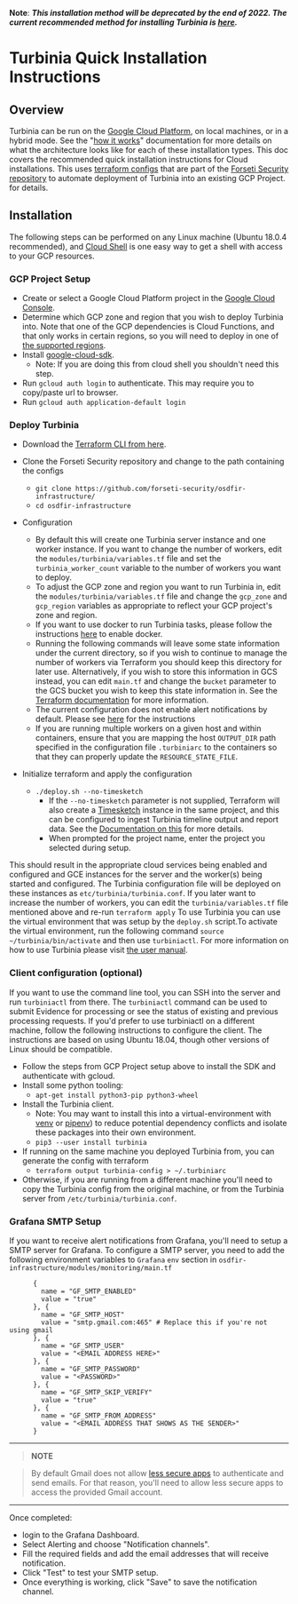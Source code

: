 **Note**: **_This installation method will be deprecated by the end of 2022.
The current recommended method for installing Turbinia is
[here](https://github.com/google/osdfir-infrastructure)._**

# **Turbinia Quick Installation Instructions**

## Overview

Turbinia can be run on the [Google Cloud Platform](https://cloud.google.com), on
local machines, or in a hybrid mode. See the
"[how it works](how-it-works.md)"
documentation for more details on what the architecture looks like for each of
these installation types. This doc covers the recommended quick installation
instructions for Cloud installations. This uses
[terraform configs](https://github.com/forseti-security/osdfir-infrastructure)
that are part of the
[Forseti Security repository](https://github.com/forseti-security)
to automate deployment of Turbinia into an existing GCP Project.
for details.

## Installation

The following steps can be performed on any Linux machine (Ubuntu 18.0.4
recommended), and [Cloud Shell](https://cloud.google.com/shell/) is one easy way
to get a shell with access to your GCP resources.

### GCP Project Setup

- Create or select a Google Cloud Platform project in the
  [Google Cloud Console](https://console.cloud.google.com).
- Determine which GCP zone and region that you wish to deploy Turbinia into.
  Note that one of the GCP dependencies is Cloud Functions, and that only
  works in certain regions, so you will need to deploy in one of
  [the supported regions](https://cloud.google.com/functions/docs/locations).
- Install
  [google-cloud-sdk](https://cloud.google.com/sdk/docs/quickstart-linux).
  - Note: If you are doing this from cloud shell you shouldn't need this
    step.
- Run `gcloud auth login` to authenticate. This may require you to copy/paste
  url to browser.
- Run `gcloud auth application-default login`

### Deploy Turbinia

- Download the
  [Terraform CLI from here](https://www.terraform.io/downloads.html).
- Clone the Forseti Security repository and change to the path containing the
  configs
  - `git clone https://github.com/forseti-security/osdfir-infrastructure/`
  - `cd osdfir-infrastructure`
- Configuration

  - By default this will create one Turbinia server instance and one worker
    instance. If you want to change the number of workers, edit the
    `modules/turbinia/variables.tf` file and set the `turbinia_worker_count`
    variable to the number of workers you want to deploy.
  - To adjust the GCP zone and region you want to run Turbinia in, edit the
    `modules/turbinia/variables.tf` file and change the `gcp_zone` and
    `gcp_region` variables as appropriate to reflect your GCP project's
    zone and region.
  - If you want to use docker to run Turbinia tasks, please follow the
    instructions [here](using-docker.md) to enable docker.
  - Running the following commands will leave some state information under
    the current directory, so if you wish to continue to manage the number
    of workers via Terraform you should keep this directory for later use.
    Alternatively, if you wish to store this information in GCS instead, you
    can edit `main.tf` and change the `bucket` parameter to the GCS bucket
    you wish to keep this state information in. See the
    [Terraform documentation](https://developer.hashicorp.com/terraform/cli/commands)
    for more information.
  - The current configuration does not enable alert notifications by default.
    Please see [here](#grafana-smtp-setup) for the instructions
  - If you are running multiple workers on a given host and within containers, ensure
    that you are mapping the host `OUTPUT_DIR` path specified in the configuration file
    `.turbiniarc` to the containers so that they can properly update the `RESOURCE_STATE_FILE`.

- Initialize terraform and apply the configuration
  - `./deploy.sh --no-timesketch`
    - If the `--no-timesketch` parameter is not supplied, Terraform will also
      create a [Timesketch](http://timesketch.org) instance in the same
      project, and this can be configured to ingest Turbinia timeline
      output and report data. See the
      [Documentation on this](https://github.com/forseti-security/osdfir-infrastructure)
      for more details.
    - When prompted for the project name, enter the project you selected
      during setup.

This should result in the appropriate cloud services being enabled and
configured and GCE instances for the server and the worker(s) being started and
configured. The Turbinia configuration file will be deployed on these instances
as `etc/turbinia/turbinia.conf`. If you later want to increase the number of
workers, you can edit the `turbinia/variables.tf` file mentioned above and
re-run `terraform apply`
To use Turbinia you can use the virtual environment that was setup by
the `deploy.sh` script.To activate the virtual environment, run the following
command `source ~/turbinia/bin/activate` and then use `turbiniactl`. For more
information on how to use Turbinia please visit [the user manual](https://github.com/google/turbinia).

### Client configuration (optional)

If you want to use the command line tool, you can SSH into the server and run
`turbiniactl` from there. The `turbiniactl` command can be used to submit
Evidence for processing or see the status of existing and previous processing
requests. If you'd prefer to use turbiniactl on a different machine, follow the
following instructions to configure the client. The instructions are based on
using Ubuntu 18.04, though other versions of Linux should be compatible.

- Follow the steps from GCP Project setup above to install the SDK and
  authenticate with gcloud.
- Install some python tooling:
  - `apt-get install python3-pip python3-wheel`
- Install the Turbinia client.
  - Note: You may want to install this into a virtual-environment with
    [venv](https://docs.python.org/3.7/library/venv.html) or
    [pipenv](https://pipenv.pypa.io/en/latest/)) to reduce potential
    dependency conflicts and isolate these packages into their own
    environment.
  - `pip3 --user install turbinia`
- If running on the same machine you deployed Turbinia from, you can generate
  the config with terraform
  - `terraform output turbinia-config > ~/.turbiniarc`
- Otherwise, if you are running from a different machine you'll need to copy
  the Turbinia config from the original machine, or from the Turbinia server
  from `/etc/turbinia/turbinia.conf`.

### Grafana SMTP Setup

If you want to receive alert notifications from Grafana, you'll need to setup a SMTP server for Grafana. To configure a SMTP server, you need to add the following environment variables to `Grafana` `env` section in `osdfir-infrastructure/modules/monitoring/main.tf`

```
      {
        name = "GF_SMTP_ENABLED"
        value = "true"
      }, {
        name = "GF_SMTP_HOST"
        value = "smtp.gmail.com:465" # Replace this if you're not using gmail
      }, {
        name = "GF_SMTP_USER"
        value = "<EMAIL ADDRESS HERE>"
      }, {
        name = "GF_SMTP_PASSWORD"
        value = "<PASSWORD>"
      }, {
        name = "GF_SMTP_SKIP_VERIFY"
        value = "true"
      }, {
        name = "GF_SMTP_FROM_ADDRESS"
        value = "<EMAIL ADDRESS THAT SHOWS AS THE SENDER>"
      }

```

---

> **NOTE**

> By default Gmail does not allow [less secure apps](https://support.google.com/accounts/answer/6010255) to authenticate and send emails. For that reason, you'll need to allow less secure apps to access the provided Gmail account.

---

Once completed:

- login to the Grafana Dashboard.
- Select Alerting and choose "Notification channels".
- Fill the required fields and add the email addresses that will receive notification.
- Click "Test" to test your SMTP setup.
- Once everything is working, click "Save" to save the notification channel.
